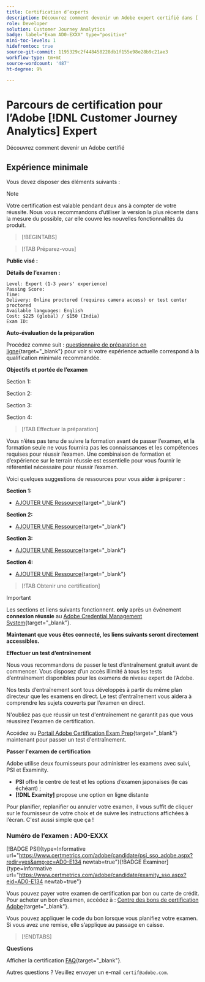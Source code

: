 ```yaml
---
title: Certification d’experts
description: Découvrez comment devenir un Adobe expert certifié dans [!DNL Customer Journey Analytics]
role: Developer
solution: Customer Journey Analytics
badge: label="Exam AD0-EXXX" type="positive"
mini-toc-levels: 1
hidefromtoc: true
source-git-commit: 1195329c2f448458228db1f155e98e28b9c21ae3
workflow-type: tm+mt
source-wordcount: '487'
ht-degree: 9%

---
```



# Parcours de certification pour l’Adobe [!DNL Customer Journey Analytics] Expert

Découvrez comment devenir un Adobe certifié

## Expérience minimale

Vous devez disposer des éléments suivants :

>[!NOTE]
>
>Votre certification est valable pendant deux ans à compter de votre réussite. Nous vous recommandons d’utiliser la version la plus récente dans la mesure du possible, car elle couvre les nouvelles fonctionnalités du produit.

>[!BEGINTABS]

>[!TAB Préparez-vous]

**Public visé :**


**Détails de l’examen :**

```
Level: Expert (1-3 years' experience)
Passing Score: 
Time: 
Delivery: Online proctored (requires camera access) or test center proctored
Available languages: English
Cost: $225 (global) / $150 (India)
Exam ID: 
```


**Auto-évaluation de la préparation**

Procédez comme suit : [questionnaire de préparation en ligne](https://scorpion.caveon.com/launchpad/ad-q-e129-readiness-questionnaire-for-adobe-aem-assets-developer-professional-exam-copy-9ts38u/ad-q-e116-readiness-questionnaire-for-adobe-aem-developer-expert-exam){target="_blank"} pour voir si votre expérience actuelle correspond à la qualification minimale recommandée.

**Objectifs et portée de l’examen**

Section 1:

Section 2:

Section 3:

Section 4:

>[!TAB Effectuer la préparation]

Vous n’êtes pas tenu de suivre la formation avant de passer l’examen, et la formation seule ne vous fournira pas les connaissances et les compétences requises pour réussir l’examen. Une combinaison de formation et d’expérience sur le terrain réussie est essentielle pour vous fournir le référentiel nécessaire pour réussir l’examen.

Voici quelques suggestions de ressources pour vous aider à préparer :

**Section 1:**

* [AJOUTER UNE Ressource](https://experienceleague.adobe.com/docs/experience-manager-learn/cloud-service/underlying-technology/introduction-dispatcher.html?lang=fr){target="_blank"}

**Section 2:**

* [AJOUTER UNE Ressource](https://experienceleague.adobe.com/docs/experience-manager-learn/cloud-service/underlying-technology/introduction-dispatcher.html?lang=fr){target="_blank"}

**Section 3:**

* [AJOUTER UNE Ressource](https://experienceleague.adobe.com/docs/experience-manager-learn/cloud-service/underlying-technology/introduction-dispatcher.html?lang=fr){target="_blank"}

**Section 4:**

* [AJOUTER UNE Ressource](https://experienceleague.adobe.com/docs/experience-manager-learn/cloud-service/underlying-technology/introduction-dispatcher.html?lang=fr){target="_blank"}

>[!TAB Obtenir une certification]

>[!IMPORTANT]
>
>Les sections et liens suivants fonctionnent. **only**  après un événement **connexion réussie** au [Adobe Credential Management System](http://www.certmetrics.com/adobe){target="_blank"}.


**Maintenant que vous êtes connecté, les liens suivants seront directement accessibles.**

**Effectuer un test d’entraînement**

Nous vous recommandons de passer le test d’entraînement gratuit avant de commencer. Vous disposez d’un accès illimité à tous les tests d’entraînement disponibles pour les examens de niveau expert de l’Adobe.

Nos tests d’entraînement sont tous développés à partir du même plan directeur que les examens en direct. Le test d’entraînement vous aidera à comprendre les sujets couverts par l’examen en direct.

N&#39;oubliez pas que réussir un test d&#39;entraînement ne garantit pas que vous réussirez l&#39;examen de certification.

Accédez au [Portail Adobe Certification Exam Prep](https://www.certmetrics.com/adobe/candidate/gmetrix_sso.aspx){target="_blank"} maintenant pour passer un test d&#39;entraînement.

**Passer l&#39;examen de certification**

Adobe utilise deux fournisseurs pour administrer les examens avec suivi, PSI et Examinity.

* **PSI** offre le centre de test et les options d’examen japonaises (le cas échéant) ;
* **[!DNL Examity]** propose une option en ligne distante

Pour planifier, replanifier ou annuler votre examen, il vous suffit de cliquer sur le fournisseur de votre choix et de suivre les instructions affichées à l’écran. C&#39;est aussi simple que ça !

### Numéro de l’examen : AD0-EXXX

[!BADGE PSI]{type=Informative url="https://www.certmetrics.com/adobe/candidate/psi_sso_adobe.aspx?redir=yes&amp;ec=AD0-E134 newtab=true"}[!BADGE Examiner]{type=Informative url="https://www.certmetrics.com/adobe/candidate/examity_sso.aspx?eid=AD0-E134 newtab=true"}

Vous pouvez payer votre examen de certification par bon ou carte de crédit. Pour acheter un bon d’examen, accédez à : [Centre des bons de certification Adobe](https://market.xvoucher.com/adobe/global){target="_blank"}.

Vous pouvez appliquer le code du bon lorsque vous planifiez votre examen. Si vous avez une remise, elle s’applique au passage en caisse.

>[!ENDTABS]

**Questions**

Afficher la certification [FAQ](https://experienceleague.adobe.com/docs/certification/certification/faq.html?lang=en){target="_blank"}.

Autres questions ? Veuillez envoyer un e-mail `certif@adobe.com`.
